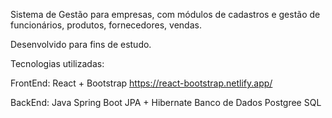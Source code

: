 Sistema de Gestão para empresas, com módulos de cadastros e gestão de funcionários, produtos, fornecedores, vendas.

Desenvolvido para fins de estudo.

Tecnologias utilizadas:

FrontEnd:
React + Bootstrap
https://react-bootstrap.netlify.app/

BackEnd:
Java Spring Boot
JPA + Hibernate
Banco de Dados Postgree SQL
